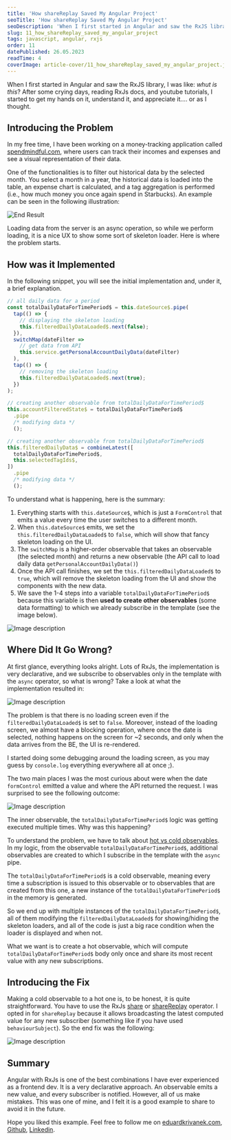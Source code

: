 ```yaml
---
title: 'How shareReplay Saved My Angular Project'
seoTitle: 'How shareReplay Saved My Angular Project'
seoDescription: 'When I first started in Angular and saw the RxJS library, I was like: whut is this? After some crying...'
slug: 11_how_shareReplay_saved_my_angular_project
tags: javascript, angular, rxjs
order: 11
datePublished: 26.05.2023
readTime: 4
coverImage: article-cover/11_how_shareReplay_saved_my_angular_project.jpg
---
```


When I first started in Angular and saw the RxJS library, I was like: _whut is this_? After some crying days, reading RxJs docs, and youtube tutorials, I started to get my hands on it, understand it, and appreciate it…. or as I thought.

## Introducing the Problem

In my free time, I have been working on a money-tracking application called [spendmindful.com](http://spendmindful.com), where users can track their incomes and expenses and see a visual representation of their data.

One of the functionalities is to filter out historical data by the selected month. You select a month in a year, the historical data is loaded into the table, an expense chart is calculated, and a tag aggregation is performed (i.e., how much money you once again spend in Starbucks). An example can be seen in the following illustration:

![End Result](https://dev-to-uploads.s3.amazonaws.com/uploads/articles/a33dwvoqskrxpshtg90n.gif)

Loading data from the server is an async operation, so while we perform loading, it is a nice UX to show some sort of skeleton loader. Here is where the problem starts.

## How was it Implemented

In the following snippet, you will see the initial implementation and, under it, a brief explanation.

```typescript
// all daily data for a period
const totalDailyDataForTimePeriod$ = this.dateSource$.pipe(
  tap(() => {
    // displaying the skeleton loading
    this.filteredDailyDataLoaded$.next(false);
  }),
  switchMap(dateFilter =>
    // get data from API
    this.service.getPersonalAccountDailyData(dateFilter)
  ),
  tap(() => {
    // removing the skeleton loading
    this.filteredDailyDataLoaded$.next(true);
  })
);

// creating another observable from totalDailyDataForTimePeriod$
this.accountFilteredState$ = totalDailyDataForTimePeriod$
  .pipe
  /* modifying data */
  ();

// creating another observable from totalDailyDataForTimePeriod$
this.filteredDailyData$ = combineLatest([
  totalDailyDataForTimePeriod$,
  this.selectedTagIds$,
])
  .pipe
  /* modifying data */
  ();
```

To understand what is happening, here is the summary:

1. Everything starts with `this.dateSource$`, which is just a `FormControl` that emits a value every time the user switches to a different month.
2. When `this.dateSource$` emits, we set the `this.filteredDailyDataLoaded$` to `false`, which will show that fancy skeleton loading on the UI.
3. The `switchMap` is a higher-order observable that takes an observable (the selected month) and returns a new observable (the API call to load daily data `getPersonalAccountDailyData()`)
4. Once the API call finishes, we set the `this.filteredDailyDataLoaded$` to `true`, which will remove the skeleton loading from the UI and show the components with the new data.
5. We save the 1-4 steps into a variable `totalDailyDataForTimePeriod$` because this variable is then **used to create other observables** (some data formatting) to which we already subscribe in the template (see the image below).

![Image description](https://dev-to-uploads.s3.amazonaws.com/uploads/articles/k7d5zv30qtzx8qo0tvsh.png)

## Where Did It Go Wrong?

At first glance, everything looks alright. Lots of RxJs, the implementation is very declarative, and we subscribe to observables only in the template with the `async` operator, so what is wrong? Take a look at what the implementation resulted in:

![Image description](https://dev-to-uploads.s3.amazonaws.com/uploads/articles/7cfy9ns4sv9jpnqeuoq3.gif)

The problem is that there is no loading screen even if the `filteredDailyDataLoaded$` is set to `false`. Moreover, instead of the loading screen, we almost have a blocking operation, where once the date is selected, nothing happens on the screen for ~2 seconds, and only when the data arrives from the BE, the UI is re-rendered.

I started doing some debugging around the loading screen, as you may guess by `console.log` everything everywhere all at once ;).

The two main places I was the most curious about were when the date `formControl` emitted a value and where the API returned the request. I was surprised to see the following outcome:

![Image description](https://dev-to-uploads.s3.amazonaws.com/uploads/articles/03mxcsvzsh4othljc2wn.gif)

The inner observable, the `totalDailyDataForTimePeriod$` logic was getting executed multiple times. Why was this happening?

To understand the problem, we have to talk about [hot vs cold observables](https://www.decodedfrontend.io/hot-vs-cold-observable-in-rxjs/). In my logic, from the observable `totalDailyDataForTimePeriod$`, additional observables are created to which I subscribe in the template with the `async` pipe.

The `totalDailyDataForTimePeriod$` is a cold observable, meaning every time a subscription is issued to this observable or to observables that are created from this one, a new instance of the `totalDailyDataForTimePeriod$` in the memory is generated.

So we end up with multiple instances of the `totalDailyDataForTimePeriod$`, all of them modifying the `filteredDailyDataLoaded$` for showing/hiding the skeleton loaders, and all of the code is just a big race condition when the loader is displayed and when not.

What we want is to create a hot observable, which will compute `totalDailyDataForTimePeriod$` body only once and share its most recent value with any new subscriptions.

## Introducing the Fix

Making a cold observable to a hot one is, to be honest, it is quite straightforward. You have to use the RxJs [share](https://rxjs.dev/api/operators/share) or [shareReplay](https://rxjs.dev/api/operators/shareReplay) operator. I opted in for `shareReplay` because it allows broadcasting the latest computed value for any new subscriber (something like if you have used `behaviourSubject`). So the end fix was the following:

![Image description](https://dev-to-uploads.s3.amazonaws.com/uploads/articles/0yfgcd7t6a2o42i44yx3.gif)

## Summary

Angular with RxJs is one of the best combinations I have ever experienced as a frontend dev. It is a very declarative approach. An observable emits a new value, and every subscriber is notified. However, all of us make mistakes. This was one of mine, and I felt it is a good example to share to avoid it in the future.

Hope you liked this example. Feel free to follow me on [eduardkrivanek.com](https://eduardkrivanek.com/), [Github](https://github.com/krivanek06), [Linkedin](https://www.linkedin.com/in/eduard-krivanek-714760148/).
